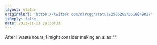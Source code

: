 ```yaml
---
layout: status
originalUrl: 'https://twitter.com/marcgg/status/290528275518849027'
isReply: false
date: 2013-01-13 18:38:33
---
```


After I waste hours, I might consider making an alias ^^
